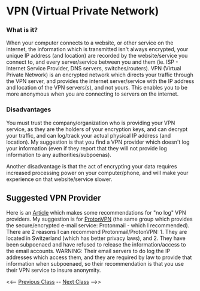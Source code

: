 # VPN (Virtual Private Network) 

### What is it?
When your computer connects to a website, or other service on the internet, the information which is transmitted isn't always encrypted, your unique IP address (and location) are recorded by the website/service you connect to, and every server/service between you and them (ie. ISP - Internet Service Provider, DNS servers, switches/routers).  VPN (Virtual Private Network) is an encrypted network which directs your traffic through the VPN server, and provides the internet server/service with the IP address and location of the VPN servers(s), and not yours.  This enables you to be more anonymous when you are connecting to servers on the internet.

### Disadvantages
You must trust the company/organization who is providing your VPN service, as they are the holders of your encryption keys, and can decrypt your traffic, and can log/track your actual physical IP address (and location).  My suggestion is that you find a VPN provider which doesn't log your information (even if they report that they will not provide log information to any authorities/subpoenas).

Another disadvantage is that the act of encrypting your data requires increased processing power on your computer/phone, and will make your experience on that website/service slower.

## Suggested VPN Provider
Here is an [Article](https://proprivacy.com/vpn/comparison/best-no-logs-vpns) which makes some recommendations for "no log" VPN providers.  My suggestion is for [ProtonVPN](https://protonvpn.com/secure-vpn/) (the same group which provides the secure/encrypted e-mail service: Protonmail - which I recommended).  There are 2 reasons I can recommend Protonmail/ProtonVPN:  1.  They are located in Switzerland (which has better privacy laws), and 2.  They have been subpoenaed and have refused to release the information/access to the email accounts.  WARNING:  Their email servers to do log the IP addresses which access them, and they are required by law to provide that information when subpoenaed, so their recommendation is that you use their VPN service to insure anonymity.

<<-- [Previous Class](../Class8/README.md) -- [Next Class](../Class10/README.md) -->>
